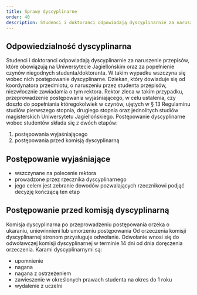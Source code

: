 ```yaml
---
title: Sprawy dyscyplinarne
order: 40
description: Studenci i doktoranci odpowiadają dyscyplinarnie za naruszenie przepisów, które obowiązują na Uniwersytecie Jagiellońskim oraz za popełnienie czynów niegodnych studenta/doktoranta.
---
```


## Odpowiedzialność dyscyplinarna

Studenci i doktoranci odpowiadają dyscyplinarnie za naruszenie przepisów, które obowiązują na Uniwersytecie
Jagiellońskim oraz za popełnienie czynów niegodnych studenta/doktoranta. W takim wypadku wszczyna się wobec nich
postępowanie dyscyplinarne. Dziekan, który dowiaduje się od koordynatora przedmiotu, o naruszeniu przez studenta
przepisów, niezwłocznie zawiadamia o tym rektora. Rektor zleca w takim przypadku, przeprowadzenie postępowania
wyjaśniającego, w celu ustalenia, czy doszło do popełniania któregokolwiek w czynów, ujętych w § 13 Regulaminu studiów
pierwszego stopnia, drugiego stopnia oraz jednolitych studiów magisterskich Uniwersytetu Jagiellońskiego. Postępowanie
dyscyplinarne wobec studentów składa się z dwóch etapów:

1. postępowania wyjaśniającego
2. postępowania przed komisją dyscyplinarną

## Postępowanie wyjaśniające

* wszczynane na polecenie rektora
* prowadzone przez rzecznika dyscyplinarnego
* jego celem jest zebranie dowodów pozwalających rzecznikowi podjąć decyzję kończącą ten etap

## Postępowanie przed komisją dyscyplinarną

Komisja dyscyplinarna po przeprowadzeniu postępowania orzeka o ukaraniu, uniewinnieni lub umorzeniu postępowania Od
orzeczenia komisji dyscyplinarnej stronom przysługuje odwołanie. Odwołanie wnosi się do odwoławczej komisji
dyscyplinarnej w terminie 14 dni od dnia doręczenia orzeczenia. Karami dyscyplinarnymi są:

* upomnienie
* nagana
* nagana z ostrzeżeniem
* zawieszenie w określonych prawach studenta na okres do 1 roku
* wydalenie z uczelni
